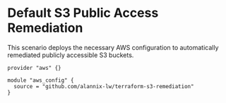 # Default S3 Public Access Remediation

This scenario deploys the necessary AWS configuration to automatically remediated publicly accessible S3 buckets.

```hcl
provider "aws" {}

module "aws_config" {
  source = "github.com/alannix-lw/terraform-s3-remediation"
}
```
